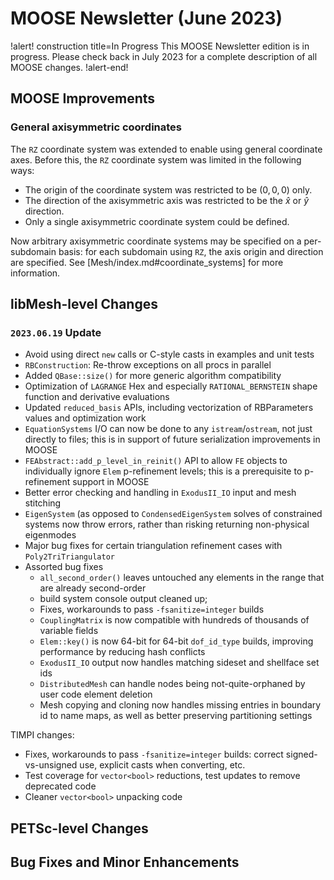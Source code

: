 # MOOSE Newsletter (June 2023)

!alert! construction title=In Progress
This MOOSE Newsletter edition is in progress. Please check back in July 2023
for a complete description of all MOOSE changes.
!alert-end!

## MOOSE Improvements

### General axisymmetric coordinates

The `RZ` coordinate system was extended to enable using general coordinate axes.
Before this, the `RZ` coordinate system was limited in the following ways:

- The origin of the coordinate system was restricted to be $(0,0,0)$ only.
- The direction of the axisymmetric axis was restricted to be the $\hat{x}$ or $\hat{y}$ direction.
- Only a single axisymmetric coordinate system could be defined.

Now arbitrary axisymmetric coordinate systems may be specified on a
per-subdomain basis: for each subdomain using `RZ`, the axis origin and
direction are specified. See [Mesh/index.md#coordinate_systems] for more
information.

## libMesh-level Changes

### `2023.06.19` Update

- Avoid using direct `new` calls or C-style casts in examples and
  unit tests
- `RBConstruction`: Re-throw exceptions on all procs in parallel
- Added `QBase::size()` for more generic algorithm compatibility
- Optimization of `LAGRANGE` Hex and especially `RATIONAL_BERNSTEIN`
  shape function and derivative evaluations
- Updated `reduced_basis` APIs, including vectorization of
  RBParameters values and optimization work
- `EquationSystems` I/O can now be done to any `istream`/`ostream`,
  not just directly to files; this is in support of future
  serialization improvements in MOOSE
- `FEAbstract::add_p_level_in_reinit()` API to allow `FE` objects
  to individually ignore `Elem` p-refinement levels; this is a
  prerequisite to p-refinement support in MOOSE
- Better error checking and handling in `ExodusII_IO` input and mesh
  stitching
- `EigenSystem` (as opposed to `CondensedEigenSystem` solves of
  constrained systems now throw errors, rather than risking returning
  non-physical eigenmodes
- Major bug fixes for certain triangulation refinement cases with
  `Poly2TriTriangulator`
- Assorted bug fixes
  - `all_second_order()` leaves untouched any elements in the range
    that are already second-order
  - build system console output cleaned up;
  - Fixes, workarounds to pass `-fsanitize=integer` builds
  - `CouplingMatrix` is now compatible with hundreds of thousands of
    variable fields
  - `Elem::key()` is now 64-bit for 64-bit `dof_id_type` builds,
    improving performance by reducing hash conflicts
  - `ExodusII_IO` output now handles matching sideset and shellface set ids
  - `DistributedMesh` can handle nodes being not-quite-orphaned by
    user code element deletion
  - Mesh copying and cloning now handles missing entries in boundary
    id to name maps, as well as better preserving partitioning
    settings

TIMPI changes:
- Fixes, workarounds to pass `-fsanitize=integer` builds: correct
  signed-vs-unsigned use, explicit casts when converting, etc.
- Test coverage for `vector<bool>` reductions, test updates to
  remove deprecated code
- Cleaner `vector<bool>` unpacking code

## PETSc-level Changes

## Bug Fixes and Minor Enhancements
